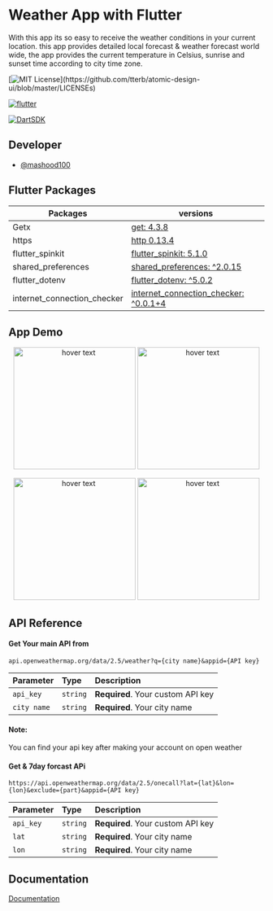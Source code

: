 # Weather App with Flutter
With this app its so easy to receive the weather 
conditions in your current location.
this app provides detailed local forecast
 & weather forecast world wide,
  the app provides the current temperature in Celsius,
   sunrise and sunset time according to city time zone.


[![MIT License](https://img.shields.io/apm/l/atomic-design-ui.svg?)](https://github.com/tterb/atomic-design-ui/blob/master/LICENSEs)

[![flutter](https://badgen.net//badge/flutter/2.8/blue?icon=github)](https://github.com/flutter/flutter)

[![DartSDK](https://badgen.net//badge/DartSDK/1.24.3/blue)](https://github.com/flutter/flutter)

## Developer

- [@mashood100](https://github.com/mashood100)



## Flutter Packages

| Packages             | versions                                                                |
| ----------------- | ------------------------------------------------------------------ |
| Getx | [ get: 4.3.8](https://pub.dev/packages/get) 
| https | [ http 0.13.4](https://pub.dev/packages/http) 
| flutter_spinkit | [ flutter_spinkit: 5.1.0](https://pub.dev/packages/flutter_spinkit) 
| shared_preferences | [ shared_preferences: ^2.0.15](https://pub.dev/packages/shared_preferences) 
| flutter_dotenv | [ flutter_dotenv: ^5.0.2](https://pub.dev/packages/flutter_dotenv) 
| internet_connection_checker | [ internet_connection_checker: ^0.0.1+4](https://pub.dev/packages/internet_connection_checker/install) 

## App Demo
<p align="center">
  <img src="https://github.com/mashood100/weather-app-with-flutter/blob/master/images/ss1.jpg" width="240" title="hover text"> 
   <img src="https://github.com/mashood100/weather-app-with-flutter/blob/master/images/ss2.jpg" width="240" title="hover text"> </p>
 
 <p align="center"> 
  <img src="https://github.com/mashood100/weather-app-with-flutter/blob/master/images/ss5.jpg" width="240" title="hover text">
   <img src="https://github.com/mashood100/weather-app-with-flutter/blob/master/images/ss4.jpg"  width="240" title="hover text">
 </p>


## API Reference

#### Get Your main API from

```http
api.openweathermap.org/data/2.5/weather?q={city name}&appid={API key}
```

| Parameter | Type     | Description                |
| :-------- | :------- | :------------------------- |
| `api_key` | `string` | **Required**. Your custom API key |
| `city name` | `string` | **Required**. Your city name |

#### Note: 
You can find your api key after making your account on open weather
#### Get & 7day forcast APi

```http
https://api.openweathermap.org/data/2.5/onecall?lat={lat}&lon={lon}&exclude={part}&appid={API key}
```

| Parameter | Type     | Description                |
| :-------- | :------- | :------------------------- |
| `api_key` | `string` | **Required**. Your custom API key |
| `lat` | `string` | **Required**. Your city name |
| `lon` | `string` | **Required**. Your city name |

## Documentation

[Documentation](https://github.com/mashood100/weather-app/wiki/Documentation)
